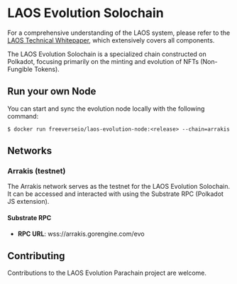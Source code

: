 # LAOS Evolution Solochain

For a comprehensive understanding of the LAOS system, please refer to the [LAOS Technical Whitepaper](https://github.com/freeverseio/laos-whitepaper/blob/main/laos.pdf), which extensively covers all components.

The LAOS Evolution Solochain is a specialized chain constructed on Polkadot, focusing primarily on the minting and evolution of NFTs (Non-Fungible Tokens).

## Run your own Node

You can start and sync the evolution node locally with the following command:
```
$ docker run freeverseio/laos-evolution-node:<release> --chain=arrakis
```

## Networks
### Arrakis (testnet)

The Arrakis network serves as the testnet for the LAOS Evolution Solochain. It can be accessed and interacted with using the Substrate RPC (Polkadot JS extension).

#### Substrate RPC
* **RPC URL**: wss://arrakis.gorengine.com/evo

## Contributing

Contributions to the LAOS Evolution Parachain project are welcome.
